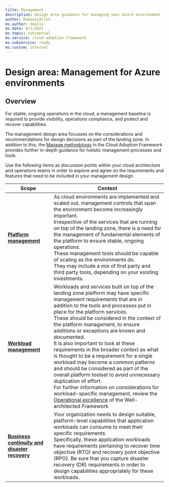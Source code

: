 ```yaml
---
title: Management
description: Design area guidance for managing your Azure environment
author: DominicAllen
ms.author: doalle
ms.date: 8/1/2021
ms.topic: conceptual
ms.service: cloud-adoption-framework
ms.subservice: ready
ms.custom: internal
---
```


# Design area: Management for Azure environments

## Overview

For stable, ongoing operations in the cloud, a management baseline is required to provide visibility, operations compliance, and protect and recover capabilities.

The management design area focusses on the considerations and recommendations for design decisions as part of the landing zone. In addition to this, the [Manage methodology](/manage/index.md) in the Cloud Adoption Framework provides further in-depth guidance for holistic management processes and tools. 

Use the following items as discussion points within your cloud architecture and operations teams in order to explore and agree on the requirements and features that need to be included in your management design.

|Scope|Context|
|-|-|
|[**Platform management**](./management-platform.md)|As cloud environments are implemented and scaled out, management controls that span the environment become increasingly important. <br> Irrespective of the services that are running on top of the landing zone, there is a need for the management of fundamental elements of the platform to ensure stable, ongoing operations. <br> These management tools should be capable of scaling as the environments do. <br> They may include a mix of first party and third party tools, depending on your existing investments.|
|[**Workload management**](./management-workloads.md)| Workloads and services built on top of the landing zone platform may have specific management requirements that are in addition to the tools and processes put in place for the platform services. <br> These should be considered in the context of the platform management, to ensure additions or exceptions are known and documented. <br> It is also important to look at these requirements in the broader context as what is thought to be a requirement for a single workload may become a common patterns and should be considered as part of the overall platform toolset to avoid unnecessary duplication of effort. <br> For further information on considerations for workload-specific management, review the [Operational excellence](/azure/architecture/framework/#operational-excellence) of the Well-architected Framework|
|[**Business continuity and disaster recovery**](./management-bcdr.md)| Your organization needs to design suitable, platform-level capabilities that application workloads can consume to meet their specific requirements.  <br>  Specifically, these application workloads have requirements pertaining to recover time objective (RTO) and recovery point objective (RPO). Be sure that you capture disaster recovery (DR) requirements in order to design capabilities appropriately for these workloads.
